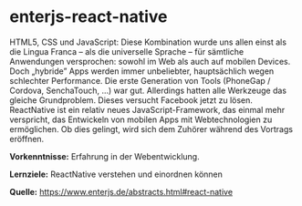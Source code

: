 # enterjs-react-native

HTML5, CSS und JavaScript: Diese Kombination wurde uns allen einst als die Lingua Franca – als die universelle Sprache – für sämtliche Anwendungen versprochen: sowohl im Web als auch auf mobilen Devices. Doch „hybride” Apps werden immer unbeliebter, hauptsächlich wegen schlechter Performance. Die erste Generation von Tools (PhoneGap / Cordova, SenchaTouch, …) war gut. Allerdings hatten alle Werkzeuge das gleiche Grundproblem. Dieses versucht Facebook jetzt zu lösen. ReactNative ist ein relativ neues JavaScript-Framework, das einmal mehr verspricht, das Entwickeln von mobilen Apps mit Webtechnologien zu ermöglichen. Ob dies gelingt, wird sich dem Zuhörer während des Vortrags eröffnen.

**Vorkenntnisse:** Erfahrung in der Webentwicklung.

**Lernziele:** ReactNative verstehen und einordnen können

**Quelle:** https://www.enterjs.de/abstracts.html#react-native